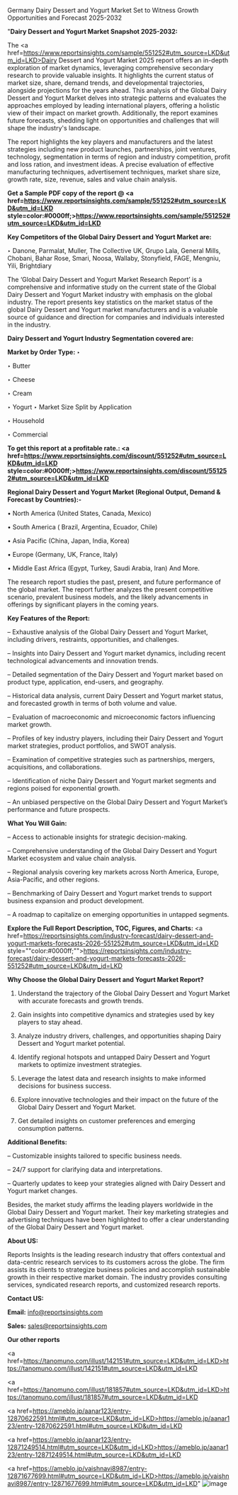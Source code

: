 Germany Dairy Dessert and Yogurt Market Set to Witness Growth Opportunities and Forecast 2025-2032

"<strong>Dairy Dessert and Yogurt Market Snapshot 2025-2032:</strong>

The <a href=https://www.reportsinsights.com/sample/551252#utm_source=LKD&utm_id=LKD>Dairy Dessert and Yogurt Market</a> 2025 report offers an in-depth exploration of market dynamics, leveraging comprehensive secondary research to provide valuable insights. It highlights the current status of market size, share, demand trends, and developmental trajectories, alongside projections for the years ahead. This analysis of the Global Dairy Dessert and Yogurt Market delves into strategic patterns and evaluates the approaches employed by leading international players, offering a holistic view of their impact on market growth. Additionally, the report examines future forecasts, shedding light on opportunities and challenges that will shape the industry's landscape.

The report highlights the key players and manufacturers and the latest strategies including new product launches, partnerships, joint ventures, technology, segmentation in terms of region and industry competition, profit and loss ration, and investment ideas. A precise evaluation of effective manufacturing techniques, advertisement techniques, market share size, growth rate, size, revenue, sales and value chain analysis.

<strong>Get a Sample PDF copy of the report @ <a href=https://www.reportsinsights.com/sample/551252#utm_source=LKD&utm_id=LKD style=color:#0000ff;>https://www.reportsinsights.com/sample/551252#utm_source=LKD&utm_id=LKD</a></strong>

<strong>Key Competitors of the Global Dairy Dessert and Yogurt Market are:</strong>

‣ Danone, Parmalat, Muller, The Collective UK, Grupo Lala, General Mills, Chobani, Bahar Rose, Smari, Noosa, Wallaby, Stonyfield, FAGE, Mengniu, Yili, Brightdiary

The ‘Global Dairy Dessert and Yogurt Market Research Report’ is a comprehensive and informative study on the current state of the Global Dairy Dessert and Yogurt Market industry with emphasis on the global industry. The report presents key statistics on the market status of the global Dairy Dessert and Yogurt market manufacturers and is a valuable source of guidance and direction for companies and individuals interested in the industry.

<strong>Dairy Dessert and Yogurt Industry Segmentation covered are:</strong>

<strong>Market by Order Type: </strong>
‣ 

‣ Butter

‣ Cheese

‣ Cream

‣ Yogurt
‣ Market Size Split by Application

‣ Household

‣ Commercial

<strong>To get this report at a profitable rate.: <a href=https://www.reportsinsights.com/discount/551252#utm_source=LKD&utm_id=LKD style=color:#0000ff;>https://www.reportsinsights.com/discount/551252#utm_source=LKD&utm_id=LKD</a></strong>

<strong>Regional Dairy Dessert and Yogurt Market (Regional Output, Demand &amp; Forecast by Countries):-</strong>

• North America (United States, Canada, Mexico)

• South America ( Brazil, Argentina, Ecuador, Chile)

• Asia Pacific (China, Japan, India, Korea)

• Europe (Germany, UK, France, Italy)

• Middle East Africa (Egypt, Turkey, Saudi Arabia, Iran) And More.

The research report studies the past, present, and future performance of the global market. The report further analyzes the present competitive scenario, prevalent business models, and the likely advancements in offerings by significant players in the coming years.

<strong>Key Features of the Report:</strong>

– Exhaustive analysis of the Global Dairy Dessert and Yogurt Market, including drivers, restraints, opportunities, and challenges.

– Insights into Dairy Dessert and Yogurt market dynamics, including recent technological advancements and innovation trends.

– Detailed segmentation of the Dairy Dessert and Yogurt market based on product type, application, end-users, and geography.

– Historical data analysis, current Dairy Dessert and Yogurt market status, and forecasted growth in terms of both volume and value.

– Evaluation of macroeconomic and microeconomic factors influencing market growth.

– Profiles of key industry players, including their Dairy Dessert and Yogurt market strategies, product portfolios, and SWOT analysis.

– Examination of competitive strategies such as partnerships, mergers, acquisitions, and collaborations.

– Identification of niche Dairy Dessert and Yogurt market segments and regions poised for exponential growth.

– An unbiased perspective on the Global Dairy Dessert and Yogurt Market’s performance and future prospects.

<strong>What You Will Gain:</strong>

– Access to actionable insights for strategic decision-making.

– Comprehensive understanding of the Global Dairy Dessert and Yogurt Market ecosystem and value chain analysis.

– Regional analysis covering key markets across North America, Europe, Asia-Pacific, and other regions.

– Benchmarking of Dairy Dessert and Yogurt market trends to support business expansion and product development.

– A roadmap to capitalize on emerging opportunities in untapped segments.

<strong>Explore the Full Report Description, TOC, Figures, and Charts:</strong>
<a href=https://reportsinsights.com/industry-forecast/dairy-dessert-and-yogurt-markets-forecasts-2026-551252#utm_source=LKD&utm_id=LKD style=""color:#0000ff;"">https://reportsinsights.com/industry-forecast/dairy-dessert-and-yogurt-markets-forecasts-2026-551252#utm_source=LKD&utm_id=LKD</a>

<strong>Why Choose the Global Dairy Dessert and Yogurt Market Report?</strong>

1. Understand the trajectory of the Global Dairy Dessert and Yogurt Market with accurate forecasts and growth trends.

2. Gain insights into competitive dynamics and strategies used by key players to stay ahead.

3. Analyze industry drivers, challenges, and opportunities shaping Dairy Dessert and Yogurt market potential.

4. Identify regional hotspots and untapped Dairy Dessert and Yogurt markets to optimize investment strategies.

5. Leverage the latest data and research insights to make informed decisions for business success.

6. Explore innovative technologies and their impact on the future of the Global Dairy Dessert and Yogurt Market.

7. Get detailed insights on customer preferences and emerging consumption patterns.

<strong>Additional Benefits:</strong>

– Customizable insights tailored to specific business needs.

– 24/7 support for clarifying data and interpretations.

– Quarterly updates to keep your strategies aligned with Dairy Dessert and Yogurt market changes.

Besides, the market study affirms the leading players worldwide in the Global Dairy Dessert and Yogurt market. Their key marketing strategies and advertising techniques have been highlighted to offer a clear understanding of the Global Dairy Dessert and Yogurt market.

<strong><strong>About US</strong>:</strong>

Reports Insights is the leading research industry that offers contextual and data-centric research services to its customers across the globe. The firm assists its clients to strategize business policies and accomplish sustainable growth in their respective market domain. The industry provides consulting services, syndicated research reports, and customized research reports.

<strong>Contact US:</strong>

<p class=><b>Email:</b> <a href=mailto:info@reportsinsights.com>info@reportsinsights.com</a></p>
<p class=><b>Sales:</b> <a href=mailto:sales@reportsinsights.com>sales@reportsinsights.com</a></p>

<strong>Our other reports</strong>

<a href=https://tanomuno.com/illust/142151#utm_source=LKD&utm_id=LKD>https://tanomuno.com/illust/142151#utm_source=LKD&utm_id=LKD</a>

<a href=https://tanomuno.com/illust/181857#utm_source=LKD&utm_id=LKD>https://tanomuno.com/illust/181857#utm_source=LKD&utm_id=LKD</a>

<a href=https://ameblo.jp/aanar123/entry-12870622591.html#utm_source=LKD&utm_id=LKD>https://ameblo.jp/aanar123/entry-12870622591.html#utm_source=LKD&utm_id=LKD</a>

<a href=https://ameblo.jp/aanar123/entry-12871249514.html#utm_source=LKD&utm_id=LKD>https://ameblo.jp/aanar123/entry-12871249514.html#utm_source=LKD&utm_id=LKD</a>

<a href=https://ameblo.jp/vaishnavi8987/entry-12871677699.html#utm_source=LKD&utm_id=LKD>https://ameblo.jp/vaishnavi8987/entry-12871677699.html#utm_source=LKD&utm_id=LKD</a>"
![image](https://github.com/user-attachments/assets/2636040d-2338-4ab3-b2d3-dca12dff0831)
